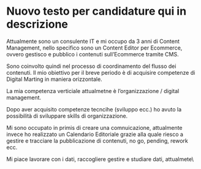 # Nuovo testo per candidature qui in descrizione

Attualmente sono un consulente IT e mi occupo da 3 anni di Content Management, nello specifico sono un Content Editor per Ecommerce, ovvero gestisco e pubblico
i contenuti sull’Ecommerce tramite CMS. 

Sono coinvolto quindi nel processo di coordinamento del flusso dei contenuti.
Il mio obiettivo per il breve periodo è di acquisire competenze di Digital Marting in maniera orizzontale. 

La mia competenza verticiale attualmetne è l’organizzazione / digital management.

Dopo aver acquisito competenze tecncihe (sviluppo ecc.) ho avuto la possibilità di sviluppare skills di organizzazione. 

Mi sono occupato in primis di creare una comnuicazione, attualmente invece ho realizzato un Calendario Editoriale grazie alla quale riesco a gestire e tracciare la pubblicazione di contenuti, no go, pending, rework ecc. 

Mi piace lavorare con i dati, raccogliere gestire e studiare dati, attualmete\